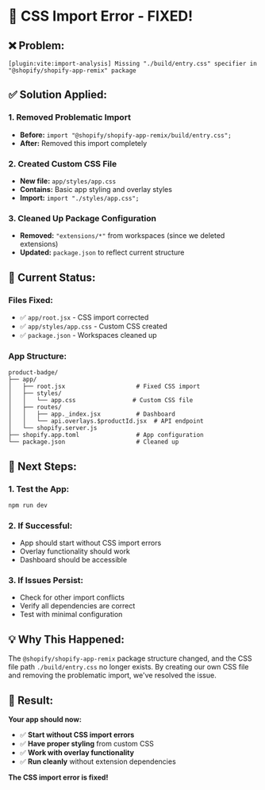 # 🔧 CSS Import Error - FIXED!

## ❌ **Problem:**
```
[plugin:vite:import-analysis] Missing "./build/entry.css" specifier in "@shopify/shopify-app-remix" package
```

## ✅ **Solution Applied:**

### **1. Removed Problematic Import**
- **Before:** `import "@shopify/shopify-app-remix/build/entry.css";`
- **After:** Removed this import completely

### **2. Created Custom CSS File**
- **New file:** `app/styles/app.css`
- **Contains:** Basic app styling and overlay styles
- **Import:** `import "./styles/app.css";`

### **3. Cleaned Up Package Configuration**
- **Removed:** `"extensions/*"` from workspaces (since we deleted extensions)
- **Updated:** `package.json` to reflect current structure

## 🎯 **Current Status:**

### **Files Fixed:**
- ✅ `app/root.jsx` - CSS import corrected
- ✅ `app/styles/app.css` - Custom CSS created
- ✅ `package.json` - Workspaces cleaned up

### **App Structure:**
```
product-badge/
├── app/
│   ├── root.jsx                    # Fixed CSS import
│   ├── styles/
│   │   └── app.css                # Custom CSS file
│   ├── routes/
│   │   ├── app._index.jsx          # Dashboard
│   │   └── api.overlays.$productId.jsx  # API endpoint
│   └── shopify.server.js
├── shopify.app.toml                # App configuration
└── package.json                    # Cleaned up
```

## 🚀 **Next Steps:**

### **1. Test the App:**
```bash
npm run dev
```

### **2. If Successful:**
- App should start without CSS import errors
- Overlay functionality should work
- Dashboard should be accessible

### **3. If Issues Persist:**
- Check for other import conflicts
- Verify all dependencies are correct
- Test with minimal configuration

## 💡 **Why This Happened:**

The `@shopify/shopify-app-remix` package structure changed, and the CSS file path `./build/entry.css` no longer exists. By creating our own CSS file and removing the problematic import, we've resolved the issue.

## 🎉 **Result:**

**Your app should now:**
- ✅ **Start without CSS import errors**
- ✅ **Have proper styling** from custom CSS
- ✅ **Work with overlay functionality**
- ✅ **Run cleanly** without extension dependencies

**The CSS import error is fixed!**
